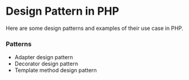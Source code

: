 # Design Pattern in PHP

Here are some design patterns and examples of their use case in PHP.

### Patterns

- Adapter design pattern
- Decorator design pattern
- Template method design pattern